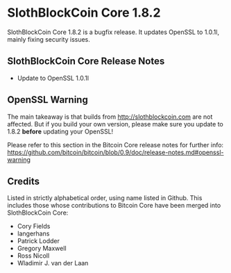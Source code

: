 # SlothBlockCoin Core 1.8.2

SlothBlockCoin Core 1.8.2 is a bugfix release. It updates OpenSSL to 1.0.1l, mainly fixing security issues.

## SlothBlockCoin Core Release Notes

* Update to OpenSSL 1.0.1l


## OpenSSL Warning

The main takeaway is that builds from http://slothblockcoin.com are not affected. But if you build your own version,
please make sure you update to 1.8.2 **before** updating your OpenSSL!

Please refer to this section in the Bitcoin Core release notes for further info: https://github.com/bitcoin/bitcoin/blob/0.9/doc/release-notes.md#openssl-warning


## Credits

Listed in strictly alphabetical order, using name listed in Github. This
includes those whose contributions to Bitcoin Core have been merged
into SlothBlockCoin Core:

* Cory Fields
* langerhans
* Patrick Lodder
* Gregory Maxwell
* Ross Nicoll
* Wladimir J. van der Laan
